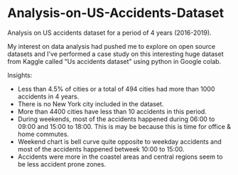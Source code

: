 # Analysis-on-US-Accidents-Dataset
Analysis on US accidents dataset for a period of 4 years (2016-2019).


My interest on data analysis had pushed me to explore on open source datasets and I've performed a case study on this interesting huge dataset from Kaggle called "Us accidents dataset" using python in Google colab.


Insights:
- Less than 4.5% of cities or a total of 494 cities had more than 1000 accidents in 4 years.
- There is no New York city included in the dataset.
- More than 4400 cities have less than 10 accidents in this period.
- During weekends, most of the accidents happened during 06:00 to 09:00 and 15:00 to 18:00. This is may be because this is time for office & home commutes.
- Weekend chart is bell curve quite opposite to weekday accidents and most of the accidents happened betweek 10:00 to 15:00.
- Accidents were more in the coastel areas and central regions seem to be less accident prone zones.

